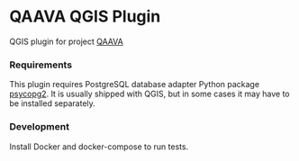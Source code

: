 QAAVA QGIS Plugin
================

QGIS plugin for project [QAAVA](https://github.com/GispoCoding/qaava)




### Requirements

This plugin requires PostgreSQL database adapter Python package
[psycopg2](https://pypi.org/project/psycopg2/). It is usually shipped with QGIS, but in 
some cases it may have to be installed separately.

### Development

Install Docker and docker-compose to run tests.